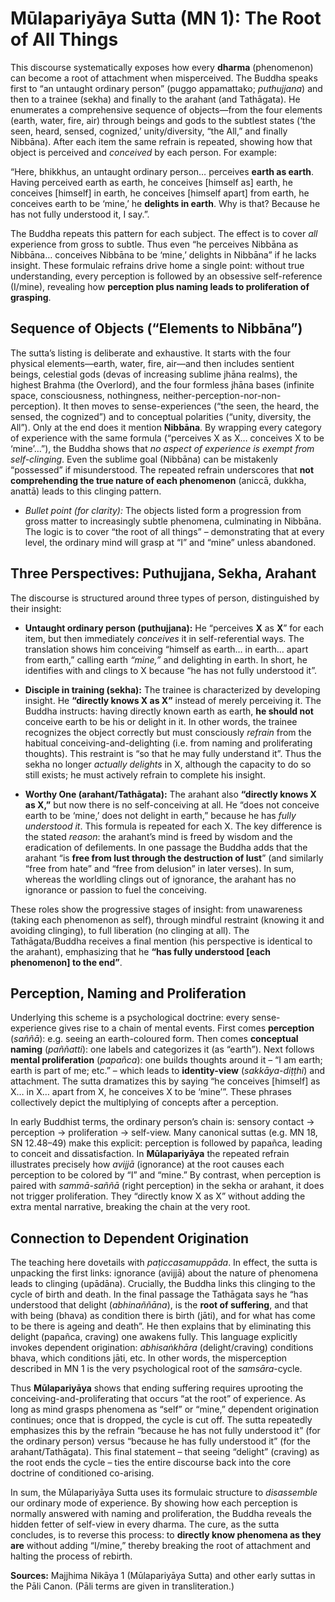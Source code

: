 
# Mūlapariyāya Sutta (MN 1): The Root of All Things

This discourse systematically exposes how every **dharma** (phenomenon) can become a root of attachment when misperceived.  The Buddha speaks first to “an untaught ordinary person” (puggo appamattako; *puthujjana*) and then to a trainee (sekha) and finally to the arahant (and Tathāgata).  He enumerates a comprehensive sequence of objects—from the four elements (earth, water, fire, air) through beings and gods to the subtlest states (‘the seen, heard, sensed, cognized,’ unity/diversity, “the All,” and finally Nibbāna).  After each item the same refrain is repeated, showing how that object is perceived and *conceived* by each person.  For example:

“Here, bhikkhus, an untaught ordinary person… perceives **earth as earth**.  Having perceived earth as earth, he conceives \[himself as] earth, he conceives \[himself] in earth, he conceives \[himself apart] from earth, he conceives earth to be ‘mine,’ he **delights in earth**.  Why is that? Because he has not fully understood it, I say.”.

The Buddha repeats this pattern for each subject.  The effect is to cover *all* experience from gross to subtle.  Thus even “he perceives Nibbāna as Nibbāna… conceives Nibbāna to be ‘mine,’ delights in Nibbāna” if he lacks insight.  These formulaic refrains drive home a single point: without true understanding, every perception is followed by an obsessive self-reference (I/mine), revealing how **perception plus naming leads to proliferation of grasping**.

## Sequence of Objects (“Elements to Nibbāna”)

The sutta’s listing is deliberate and exhaustive.  It starts with the four physical elements—earth, water, fire, air—and then includes sentient beings, celestial gods (devas of increasing sublime jhāna realms), the highest Brahma (the Overlord), and the four formless jhāna bases (infinite space, consciousness, nothingness, neither-perception-nor-non-perception).  It then moves to sense-experiences (“the seen, the heard, the sensed, the cognized”) and to conceptual polarities (“unity, diversity, the All”).  Only at the end does it mention **Nibbāna**.  By wrapping every category of experience with the same formula (“perceives X as X… conceives X to be ‘mine’…”), the Buddha shows that *no aspect of experience is exempt from self-clinging*.  Even the sublime goal (Nibbāna) can be mistakenly “possessed” if misunderstood.  The repeated refrain underscores that **not comprehending the true nature of each phenomenon** (aniccā, dukkha, anattā) leads to this clinging pattern.

* *Bullet point (for clarity):* The objects listed form a progression from gross matter to increasingly subtle phenomena, culminating in Nibbāna. The logic is to cover “the root of all things” – demonstrating that at every level, the ordinary mind will grasp at “I” and “mine” unless abandoned.

## Three Perspectives: Puthujjana, Sekha, Arahant

The discourse is structured around three types of person, distinguished by their insight:

* **Untaught ordinary person (puthujjana):**  He “perceives **X** as **X**” for each item, but then immediately *conceives* it in self-referential ways.  The translation shows him conceiving “himself as earth… in earth… apart from earth,” calling earth *“mine,”* and delighting in earth.  In short, he identifies with and clings to X because “he has not fully understood it”.

* **Disciple in training (sekha):**  The trainee is characterized by developing insight.  He **“directly knows X as X”** instead of merely perceiving it.  The Buddha instructs: having directly known earth as earth, **he should not** conceive earth to be his or delight in it.  In other words, the trainee recognizes the object correctly but must consciously *refrain* from the habitual conceiving-and-delighting (i.e. from naming and proliferating thoughts).  This restraint is “so that he may fully understand it”.  Thus the sekha no longer *actually delights* in X, although the capacity to do so still exists; he must actively refrain to complete his insight.

* **Worthy One (arahant/Tathāgata):**  The arahant also **“directly knows X as X,”** but now there is no self-conceiving at all.  He “does not conceive earth to be ‘mine,’ does not delight in earth,” because he has *fully understood it*.  This formula is repeated for each X.  The key difference is the stated *reason*: the arahant’s mind is freed by wisdom and the eradication of defilements.  In one passage the Buddha adds that the arahant “is **free from lust through the destruction of lust**” (and similarly “free from hate” and “free from delusion” in later verses).  In sum, whereas the worldling clings out of ignorance, the arahant has no ignorance or passion to fuel the conceiving.

These roles show the progressive stages of insight: from unawareness (taking each phenomenon as self), through mindful restraint (knowing it and avoiding clinging), to full liberation (no clinging at all).  The Tathāgata/Buddha receives a final mention (his perspective is identical to the arahant), emphasizing that he **“has fully understood \[each phenomenon] to the end”**.

## Perception, Naming and Proliferation

Underlying this scheme is a psychological doctrine: every sense-experience gives rise to a chain of mental events.  First comes **perception** (*saññā*): e.g. seeing an earth-coloured form.  Then comes **conceptual naming** (*paññatti*): one labels and categorizes it (as “earth”).  Next follows **mental proliferation** (*papañca*): one builds thoughts around it – “I am earth; earth is part of me; etc.” – which leads to **identity-view** (*sakkāya-diṭṭhi*) and attachment.  The sutta dramatizes this by saying “he conceives \[himself] as X… in X… apart from X, he conceives X to be ‘mine’”. These phrases collectively depict the multiplying of concepts after a perception.

In early Buddhist terms, the ordinary person’s chain is: sensory contact → perception → proliferation → self-view.  Many canonical suttas (e.g. MN 18, SN 12.48–49) make this explicit: perception is followed by papañca, leading to conceit and dissatisfaction.  In **Mūlapariyāya** the repeated refrain illustrates precisely how *avijjā* (ignorance) at the root causes each perception to be colored by “I” and “mine.”  By contrast, when perception is paired with *sammā-saññā* (right perception) in the sekha or arahant, it does not trigger proliferation.  They “directly know X as X” without adding the extra mental narrative, breaking the chain at the very root.

## Connection to Dependent Origination

The teaching here dovetails with *paṭicca­samuppāda*.  In effect, the sutta is unpacking the first links: ignorance (avijjā) about the nature of phenomena leads to clinging (upādāna).  Crucially, the Buddha links this clinging to the cycle of birth and death.  In the final passage the Tathāgata says he “has understood that delight (*abhinaññāna*), is the **root of suffering**, and that with being (bhava) as condition there is birth (jāti), and for what has come to be there is ageing and death”.  He then explains that by eliminating this delight (papañca, craving) one awakens fully.  This language explicitly invokes dependent origination: *abhisaṅkhāra* (delight/craving) conditions bhava, which conditions jāti, etc.  In other words, the misperception described in MN 1 is the very psychological root of the *samsāra*-cycle.

Thus **Mūlapariyāya** shows that ending suffering requires uprooting the conceiving-and-proliferating that occurs “at the root” of experience.  As long as mind grasps phenomena as “self” or “mine,” dependent origination continues; once that is dropped, the cycle is cut off.  The sutta repeatedly emphasizes this by the refrain “because he has not fully understood it” (for the ordinary person) versus “because he has fully understood it” (for the arahant/Tathāgata). This final statement – that seeing “delight” (craving) as the root ends the cycle – ties the entire discourse back into the core doctrine of conditioned co-arising.

In sum, the Mūlapariyāya Sutta uses its formulaic structure to *disassemble* our ordinary mode of experience. By showing how each perception is normally answered with naming and proliferation, the Buddha reveals the hidden fetter of self-view in every dharma.  The cure, as the sutta concludes, is to reverse this process: to **directly know phenomena as they are** without adding “I/mine,” thereby breaking the root of attachment and halting the process of rebirth.

**Sources:** Majjhima Nikāya 1 (Mūlapariyāya Sutta) and other early suttas in the Pāli Canon.  (Pāli terms are given in transliteration.)

